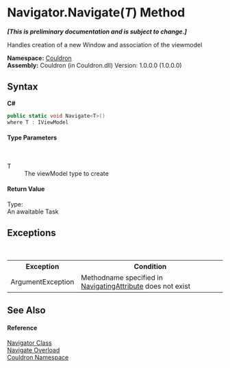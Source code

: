 # Navigator.Navigate(*T*) Method 
 _**\[This is preliminary documentation and is subject to change.\]**_

Handles creation of a new Window and association of the viewmodel

**Namespace:**&nbsp;<a href="N_Couldron">Couldron</a><br />**Assembly:**&nbsp;Couldron (in Couldron.dll) Version: 1.0.0.0 (1.0.0.0)

## Syntax

**C#**<br />
``` C#
public static void Navigate<T>()
where T : IViewModel

```


#### Type Parameters
&nbsp;<dl><dt>T</dt><dd>The viewModel type to create</dd></dl>

#### Return Value
Type: <br />An awaitable Task

## Exceptions
&nbsp;<table><tr><th>Exception</th><th>Condition</th></tr><tr><td>ArgumentException</td><td>Methodname specified in <a href="T_Couldron_ViewModels_NavigatingAttribute">NavigatingAttribute</a> does not exist</td></tr></table>

## See Also


#### Reference
<a href="T_Couldron_Navigator">Navigator Class</a><br /><a href="Overload_Couldron_Navigator_Navigate">Navigate Overload</a><br /><a href="N_Couldron">Couldron Namespace</a><br />